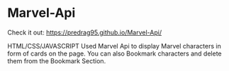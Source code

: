 # Marvel-Api
 
Check it out: https://predrag95.github.io/Marvel-Api/

HTML/CSS/JAVASCRIPT 
Used Marvel Api to display Marvel characters in form of cards on the page. 
You can also Bookmark characters and delete them from the Bookmark Section. 
 

